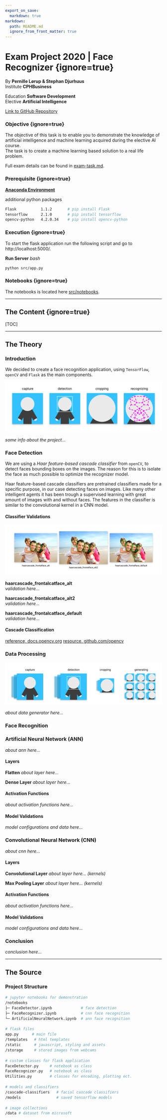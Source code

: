 ```yaml
---
export_on_save:
  markdown: true
markdown:
  path: README.md
  ignore_from_front_matter: true
---
```


# Exam Project 2020 | Face Recognizer {ignore=true}
By **Pernille Lørup & Stephan Djurhuus**  
Institute **CPHBusiness**  

Education **Software Development**  
Elective **Artificial Intelligence**  

[Link to GitHub Repository](https://github.com/BA-Software-Development-Ed/ai-exam-project)

### Objective {ignore=true}
The objective of this task is to enable you to demonstrate the knowledge of artificial intelligence and machine learning acquired during the elective AI course.  
The task is to create a machine learning based solution to a real life problem.

Full exam details can be found in [exam-task.md](exam-task.md).

### Prerequisite {ignore=true}
**[Anaconda Environment](https://anaconda.org/)**

additional python packages
```bash
Flask           1.1.2       # pip install Flask 
tensorflow      2.1.0       # pip install tensorflow
opencv-python   4.2.0.34    # pip install opencv-python
```

### Execution {ignore=true}
To start the flask application run the following script and go to http://localhost:5000/.

**Run Server**
_bash_
```bash
python src/app.py
```

### Notebooks {ignore=true}
The notebooks is located here [src/notebooks](src/notebooks).

___
## The Content {ignore=true}
[TOC]

___
## The Theory

### Introduction
We decided to create a face recognition application, using `TensorFlow`, `openCV` and `Flask` as the main components. 


![face recognition](assets/face-recognition.png)

_some info about the project..._

### Face Detection

We are using a _Haar feature-based cascade classifier_ from `openCV`, to detect faces bounding boxes on the images. The reason for this is to isolate the face as much possible to optimize the recognizer model.

Haar feature-based cascade classifiers are pretrained classifiers made for a specific purpose, in our case detecting faces on images. Like many other intelligent agents it has been trough a supervised learning with great amount of images with and without faces. The features in the classifier is similar to the convolutional kernel in a CNN model.

#### Classifier Validations

![classifier detections](assets/classifier-detections.png)

**haarcascade_frontalcatface_alt**  
_validation here..._

**haarcascade_frontalcatface_alt2**  
_validation here..._

**haarcascade_frontalcatface_default**  
_validation here..._

#### Cascade Classification
[reference, docs.opencv.org](https://docs.opencv.org/master/db/d28/tutorial_cascade_classifier.html)
[resource, github.com/opencv](https://github.com/opencv/opencv/tree/master/data/haarcascades)

### Data Processing

![data generation](assets/data-generation.png)

_about data generator here..._

### Face Recognition

### Artificial Neural Network (ANN)
_about ann here..._

#### Layers

**Flatten**
_about layer here..._

**Dense Layer**
_about layer here..._

#### Activation Functions
_about activation functions here..._

#### Model Validations
_model configurations and data here..._

### Convolutional Neural Network (CNN)
_about cnn here..._

#### Layers
**Convolutional Layer**
_about layer here... (kernels)_

**Max Pooling Layer**
_about layer here... (kernels)_

#### Activation Functions
_about activation functions here..._

#### Model Validations
_model configurations and data here..._

### Conclusion
_conclusion here..._
___
## The Source

### Project Structure

```bash
# jupyter notebooks for demonstration
/notebooks
├─ FaceDetector.ipynb             # face detection
├─ FaceRecognizer.ipynb           # cnn face recognition
└─ ArtificialNeuralNetwork.ipynb  # ann face recognition

# flask files
app.py      # main file
/templates   # html templates
/static      # javascript, styling and assets
/storage     # stored images from webcams

# custom classes for flask application
FaceDetector.py     # notebook as class
FaceRecognizer.py   # notebook as class
Utilities.py        # classes for encoding, plotting ect.

# models and classifiers
/cascade-classifiers   # facial cascade classifiers
/models                # saved tensorflow models

# image collections
/data # dataset from microsoft
```

